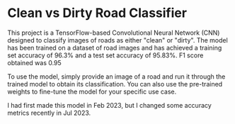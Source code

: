 # Clean vs Dirty Road Classifier
This project is a TensorFlow-based Convolutional Neural Network (CNN) designed to classify images of roads as either "clean" or "dirty". The model has been trained on a dataset of road images and has achieved a training set accuracy of 96.3% and a test set accuracy of 95.83%. F1 score obtained was 0.95

To use the model, simply provide an image of a road and run it through the trained model to obtain its classification. You can also use the pre-trained weights to fine-tune the model for your specific use case.

I had first made this model in Feb 2023, but I changed some accuracy metrics recently in Jul 2023.

